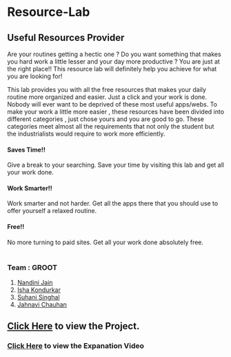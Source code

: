 # Resource-Lab
## Useful Resources Provider


Are your routines getting a hectic one ? Do you want something that makes you hard work a little lesser and your day more productive ?
You are just at the right place!! This resource lab will definitely help you achieve for what you are looking for!

This lab provides you with all the free resources that makes your daily routine more organized and easier. Just a click and your work is done. Nobody will ever want to be deprived of these most useful apps/webs. To make your work a little more easier , these resources have been divided into different categories , just chose yours and you are good to go. These categories meet almost all  the requirements that not only the student but the industrialists would require to work more efficiently.

#### Saves Time!!
Give a break to your searching. Save your time by visiting this lab and get all your work done.

#### Work Smarter!!
Work smarter and not harder. Get all the apps there that you should use to offer yourself a relaxed routine.

#### Free!!
No more turning to paid sites. Get all your work done absolutely free.
<br>
<br>


### Team : <strong>GROOT</strong>

1. [Nandini Jain](https://github.com/nandiniinj)<br>
2. [Isha Kondurkar](https://github.com/Isha-1290)<br>
3. [Suhani Singhal](https://github.com/suhani3502)<br>
4. [Jahnavi Chauhan](https://github.com/jkc1-4)<br>

## [Click Here](https://nandiniinj.github.io/Resources/) to view the Project.

### [Click Here](https://youtu.be/up_V_WhAz6s) to view the Expanation Video
